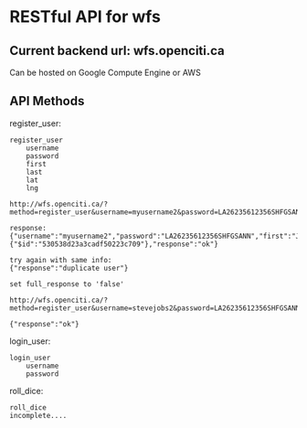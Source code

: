 RESTful API for wfs
===


Current backend url: wfs.openciti.ca
---

Can be hosted on Google Compute Engine or AWS


API Methods
---

register_user:

    register_user
        username
        password
        first
        last
        lat
        lng  

    http://wfs.openciti.ca/?method=register_user&username=myusername2&password=LA26235612356SHFGSANN&first=Joe&last=Blow&lat=49.0&lng=-78.0

    response:
    {"username":"myusername2","password":"LA26235612356SHFGSANN","first":"Joe","last":"Blow","lat":"49.0","lng":"-78.0","_id":{"$id":"530538d23a3cadf50223c709"},"response":"ok"}

    try again with same info:
    {"response":"duplicate user"}

    set full_response to 'false'

    http://wfs.openciti.ca/?method=register_user&username=stevejobs2&password=LA26235612356SHFGSANN&first=Steve&last=Jobs&lat=49.0&lng=-78.0&full_response=false

    {"response":"ok"}



login_user:

    login_user
        username
        password

roll_dice:
    
    roll_dice
    incomplete....
